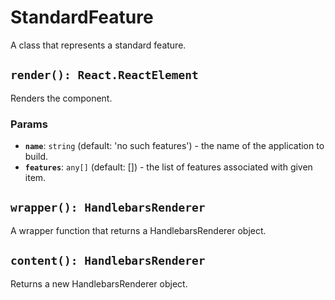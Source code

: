 # StandardFeature

A class that represents a standard feature.

## `render(): React.ReactElement`

Renders the component.

### Params

- **`name`**: `string` (default: 'no such features') - the name of the application to build.
- **`features`**: `any[]` (default: []) - the list of features associated with given item.

## `wrapper(): HandlebarsRenderer`

A wrapper function that returns a HandlebarsRenderer object.

## `content(): HandlebarsRenderer`

Returns a new HandlebarsRenderer object.


